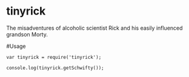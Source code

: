 # tinyrick
The misadventures of alcoholic scientist Rick and his easily influenced grandson Morty.

#Usage

```
var tinyrick = require('tinyrick');

console.log(tinyrick.getSchwifty());
```
